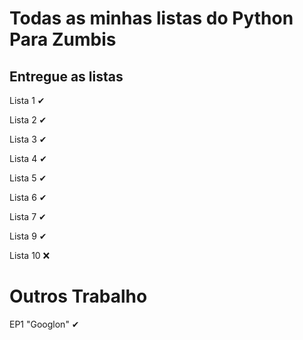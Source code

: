 <h1>Todas as minhas listas do Python Para Zumbis</h1>

<h2>Entregue as listas</h2>

<p>Lista 1 ✔</p>
<p>Lista 2 ✔</p>
<p>Lista 3 ✔</p>
<p>Lista 4 ✔</p>
<p>Lista 5 ✔</p>
<p>Lista 6 ✔</p>
<p>Lista 7 ✔</p>
<p>Lista 9 ✔</p>
<p>Lista 10 ❌</p>

<h1>Outros Trabalho</h1>
<p>EP1 "Googlon" ✔</p>

